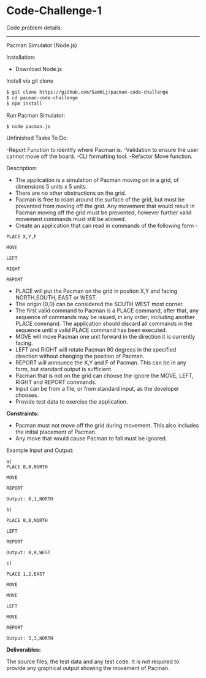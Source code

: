 # Code-Challenge-1

Code problem details:

-----------

Pacman Simulator (Node.js)

Installation:

- Download Node.js

Install via git clone

```bash
$ git clone https://github.com/SamWij/pacman-code-challenge
$ cd pacman-code-challenge
$ npm install
```

Run Pacman Simulator:

```bash
$ node pacman.js
```
Unfinished Tasks To Do:

-Report Function to identify where Pacman is.
-Validation to ensure the user cannot move off the board.
-CLI formatting tool.
-Refactor Move function.

Description:

- The application is a simulation of Pacman moving on in a grid, of dimensions 5 units x 5 units.
- There are no other obstructions on the grid.
- Pacman is free to roam around the surface of the grid, but must be prevented from moving off the grid. Any movement that would result in Pacman moving off the grid must  be prevented, however further valid movement commands must still be allowed.
- Create an application that can read in commands of the following form -

```
PLACE X,Y,F

MOVE

LEFT

RIGHT

REPORT
```

- PLACE will put the Pacman on the grid in positon X,Y and facing NORTH,SOUTH, EAST or WEST.
- The origin (0,0) can be considered the SOUTH WEST most corner.
- The first valid command to Pacman is a PLACE command, after that, any sequence of commands may be issued, in any order, including another PLACE command. The application should discard all commands in the sequence until a valid PLACE command has been executed.
- MOVE will move Pacman one unit forward in the direction it is currently facing.
- LEFT and RIGHT will rotate Pacman 90 degrees in the specified direction without changing the position of Pacman.
- REPORT will announce the X,Y and F of Pacman. This can be in any form, but standard output is sufficient.
- Pacman that is not on the grid can choose the ignore the MOVE, LEFT, RIGHT and REPORT commands.
- Input can be from a file, or from standard input, as the developer chooses.
- Provide test data to exercise the application.

**Constraints:**

- Pacman must not move off the grid during movement. This also includes the initial placement of Pacman.
- Any move that would cause Pacman to fall must be ignored.

Example Input and Output:
```
a)
PLACE 0,0,NORTH

MOVE

REPORT

Output: 0,1,NORTH
```
```
b)

PLACE 0,0,NORTH

LEFT

REPORT

Output: 0,0,WEST
```
```
c)

PLACE 1,2,EAST

MOVE

MOVE

LEFT

MOVE

REPORT

Output: 3,3,NORTH
```

**Deliverables:**

The source files, the test data and any test code.
It is not required to provide any graphical output showing the movement of Pacman.

